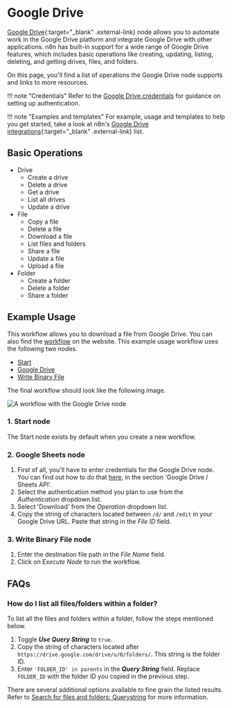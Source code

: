 # Google Drive

[Google Drive](https://drive.google.com/){:target="_blank" .external-link} node allows you to automate work in the Google Drive platform and integrate Google Drive with other applications. n8n has built-in support for a wide range of Google Drive features, which includes basic operations like creating, updating, listing, deleting, and getting drives, files, and folders. 

On this page, you'll find a list of operations the Google Drive node supports and links to more resources.

!!! note "Credentials"
    Refer to the [Google Drive credentials](https://docs.n8n.io/integrations/builtin/credentials/google/) for guidance on setting up authentication. 

!!! note "Examples and templates"
    For example, usage and templates to help you get started, take a look at n8n's [Google Drive integrations](https://n8n.io/integrations/google-drive/){:target="_blank" .external-link} list.


## Basic Operations

* Drive
    * Create a drive
    * Delete a drive
    * Get a drive
    * List all drives
    * Update a drive
* File
    * Copy a file
    * Delete a file
    * Download a file
    * List files and folders
    * Share a file
    * Update a file
    * Upload a file
* Folder
    * Create a folder
    * Delete a folder
    * Share a folder

## Example Usage

This workflow allows you to download a file from Google Drive. You can also find the [workflow](https://n8n.io/workflows/515) on the website. This example usage workflow uses the following two nodes.
- [Start](/integrations/builtin/core-nodes/n8n-nodes-base.start/)
- [Google Drive]()
- [Write Binary File](/integrations/builtin/core-nodes/n8n-nodes-base.writebinaryfile/)

The final workflow should look like the following image.

![A workflow with the Google Drive node](/_images/integrations/builtin/app-nodes/googledrive/workflow.png)

### 1. Start node

The Start node exists by default when you create a new workflow.

### 2. Google Sheets node

1. First of all, you'll have to enter credentials for the Google Drive node. You can find out how to do that [here](/integrations/builtin/credentials/google/), in the section 'Google Drive / Sheets API'.
2. Select the authentication method you plan to use from the *Authentication* dropdown list.
3. Select 'Download' from the *Operation* dropdown list.
4. Copy the string of characters located between `/d/` and `/edit` in your Google Drive URL. Paste that string in the *File ID* field.

### 3. Write Binary File node

1. Enter the destination file path in the *File Name* field.
2. Click on *Execute Node* to run the workflow.

## FAQs

### How do I list all files/folders within a folder?

To list all the files and folders within a folder, follow the steps mentioned below.

1. Toggle ***Use Query String*** to `true`.
2. Copy the string of characters located after `https://drive.google.com/drive/u/0/folders/`. This string is the folder ID.
3. Enter `'FOLDER_ID' in parents` in the ***Query String*** field. Replace `FOLDER_ID` with the folder ID you copied in the previous step.

There are several additional options available to fine grain the listed results. Refer to [Search for files and folders: Querystring](https://developers.google.com/drive/api/v3/search-files#query_string_examples) for more information.





